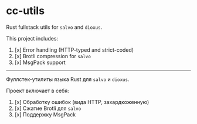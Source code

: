 # cc-utils

Rust fullstack utils for `salvo` and `dioxus`.

This project includes:

1. [x] Error handling (HTTP-typed and strict-coded)
2. [x] Brotli compression for `salvo`
3. [x] MsgPack support

---

Фуллстек-утилиты языка Rust для `salvo` и `dioxus`.

Проект включает в себя:

1. [x] Обработку ошибок (вида HTTP, захардкоженную)
2. [x] Сжатие Brotli для `salvo`
3. [x] Поддержку MsgPack